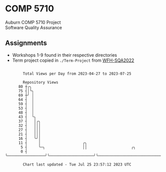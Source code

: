 # COMP 5710
Auburn COMP 5710 Project  
Software Quality Assurance

## Assignments
- Workshops 1-9 found in their respective directories
- Term project copied in `./Term-Project` from [WFH-SQA2022](https://github.com/wumphlett/WFH-SQA2022-AUBURN)

```

        Total Views per Day from 2023-04-27 to 2023-07-25

        Repository Views
      80 ┼╭╮
      75 ┤│╰╮
      69 ┼╯ │
      64 ┤  │
      59 ┤  │
      53 ┤  │
      48 ┤  │
      43 ┤  ╰╮
      37 ┤   │╭╮
      32 ┤   │││
      27 ┤   │││
      21 ┤   │││
      16 ┤   ╰╯│
      11 ┤     │                   ╭╮
       5 ┤     ╰─╮                 ││                    ╭╮
       0 ┤       ╰─────────────────╯╰────────────────────╯╰────────────────────────────────────────

        Chart last updated - Tue Jul 25 23:57:12 2023 UTC
        
```
